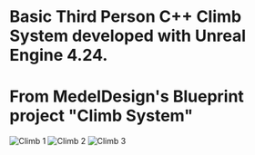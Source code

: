 # Basic Third Person C++ Climb System developed with Unreal Engine 4.24. 
# From MedelDesign's Blueprint project "Climb System"

![Climb 1](https://user-images.githubusercontent.com/44070054/103151473-1680c300-475d-11eb-8c07-c9e86a76604e.jpg)
![Climb 2](https://user-images.githubusercontent.com/44070054/103151471-141e6900-475d-11eb-805a-8f6db88729da.jpg)
![Climb 3](https://user-images.githubusercontent.com/44070054/103151472-154f9600-475d-11eb-8273-9cc5d9ff7855.jpg)
